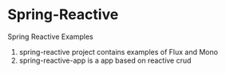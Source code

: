 # Spring-Reactive
Spring Reactive Examples

1. spring-reactive project contains examples of Flux and Mono
2. spring-reactive-app is a app based on reactive crud
